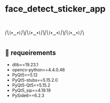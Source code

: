 # face_detect_sticker_app

<br><br>
⎛⎝(•‿•)⎠⎞⎛⎝(•‿•)⎠⎞⎛⎝(•‿•)⎠⎞⎛⎝(•‿•)⎠⎞
<br><br>


## 📌 requeirements
- dlib==19.23.1
- opencv-python==4.4.0.46
- PyQt5==5.12
- PyQt5-stubs==5.15.2.0
- PyQt5-Qt5==5.15.2
- PyQt5_sip==4.19.19
- PySide6==6.2.3


